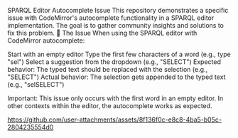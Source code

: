 SPARQL Editor Autocomplete Issue
This repository demonstrates a specific issue with CodeMirror's autocomplete functionality in a SPARQL editor implementation. The goal is to gather community insights and solutions to fix this problem.
🐛 The Issue
When using the SPARQL editor with CodeMirror autocomplete:

Start with an empty editor
Type the first few characters of a word (e.g., type "sel")
Select a suggestion from the dropdown (e.g., "SELECT")
Expected behavior: The typed text should be replaced with the selection (e.g., "SELECT")
Actual behavior: The selection gets appended to the typed text (e.g., "selSELECT")

Important: This issue only occurs with the first word in an empty editor. In other contexts within the editor, the autocomplete works as expected.

https://github.com/user-attachments/assets/8f136f0c-e8c8-4ba5-b05c-2804235554d0

